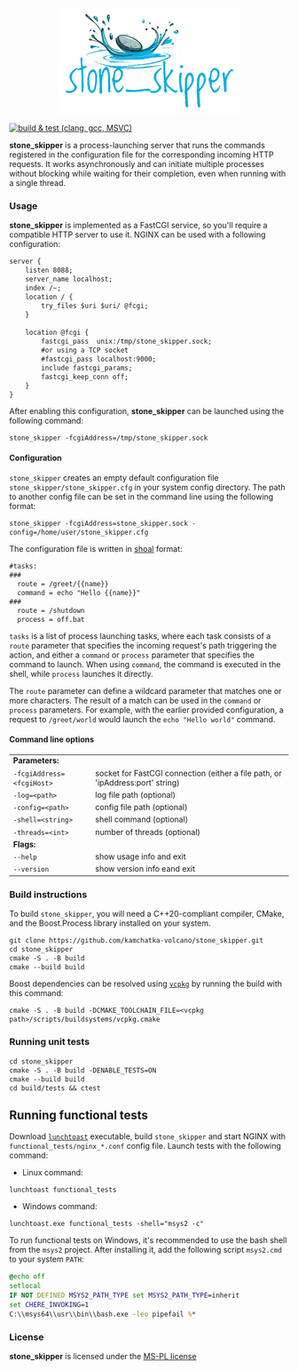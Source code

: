 
<p align="center">
  <img height="192" src="doc/logo.jpg"/>
</p>

[![build & test (clang, gcc, MSVC)](https://github.com/kamchatka-volcano/stone_skipper/actions/workflows/build_and_test.yml/badge.svg?branch=master)](https://github.com/kamchatka-volcano/stone_skipper/actions/workflows/build_and_test.yml)

**stone_skipper** is a process-launching server that runs the commands registered in the configuration file for the corresponding incoming HTTP requests. It works asynchronously and can initiate multiple processes without blocking while waiting for their completion, even when running with a single thread.

### Usage
**stone_skipper** is implemented as a FastCGI service, so you'll require a compatible HTTP server to use it. NGINX can be used with a following configuration:
```
server {
	listen 8088;
	server_name localhost;
	index /~;	
	location / {
		try_files $uri $uri/ @fcgi;
	}
	
	location @fcgi {	
		fastcgi_pass  unix:/tmp/stone_skipper.sock;		
		#or using a TCP socket
		#fastcgi_pass localhost:9000;
		include fastcgi_params;		
		fastcgi_keep_conn off;	    
	}
}
```

After enabling this configuration, **stone_skipper** can be launched using the following command:

```
stone_skipper -fcgiAddress=/tmp/stone_skipper.sock
```

#### Configuration
`stone_skipper` creates an empty default configuration file `stone_skipper/stone_skipper.cfg` in your system config directory. The path to another config file can be set in the command line using the following format:
```
stone_skipper -fcgiAddress=stone_skipper.sock -config=/home/user/stone_skipper.cfg
```

The configuration file is written in [shoal](shoal.eelnet.org) format:

```
#tasks:
###
  route = /greet/{{name}}
  command = echo "Hello {{name}}"
###
  route = /shutdown
  process = off.bat
```

`tasks` is a list of process launching tasks, where each task consists of a `route` parameter that specifies the incoming request's path triggering the action, and either a `command` or `process` parameter that specifies the command to launch. When using `command`, the command is executed in the shell, while `process` launches it directly. 

The `route` parameter can define a wildcard parameter that matches one or more characters. The result of a match can be used in the `command` or `process` parameters. For example, with the earlier provided configuration, a request to `/greet/world` would launch the `echo "Hello world"` command.

#### Command line options

|                           |                                                                                |
|---------------------------|--------------------------------------------------------------------------------| 
| **Parameters:**           |                                                                                |    
| `-fcgiAddress=<fcgiHost>` | socket for FastCGI connection (either a file path, or 'ipAddress:port' string) |
| `-log=<path>`             | log file path (optional)                                                       |
| `-config=<path>`          | config file path (optional)                                                    |
| `-shell=<string> `        | shell command (optional)                                                       |
| `-threads=<int> `         | number of threads (optional)                                                   |
| **Flags:**                |                                                                                | 
| `--help`                  | show usage info and exit                                                       |
| `--version`               | show version info eand exit                                                    |


### Build instructions

To build `stone_skipper`, you will need a C++20-compliant compiler, CMake, and the Boost.Process library installed on your
system.

```
git clone https://github.com/kamchatka-volcano/stone_skipper.git
cd stone_skipper
cmake -S . -B build
cmake --build build
```

Boost dependencies can be resolved using [`vcpkg`](https://vcpkg.io/en/getting-started.html) by running the build with
this command:

```
cmake -S . -B build -DCMAKE_TOOLCHAIN_FILE=<vcpkg path>/scripts/buildsystems/vcpkg.cmake
```

### Running unit tests

```
cd stone_skipper
cmake -S . -B build -DENABLE_TESTS=ON
cmake --build build 
cd build/tests && ctest
```

## Running functional tests

Download [`lunchtoast`](https://github.com/kamchatka-volcano/lunchtoast/releases) executable, build `stone_skipper` and start NGINX with `functional_tests/nginx_*.conf` config file.
Launch tests with the following command:

* Linux command:

```
lunchtoast functional_tests
```

* Windows command:

```
lunchtoast.exe functional_tests -shell="msys2 -c"
```

To run functional tests on Windows, it's recommended to use the bash shell from the `msys2` project. After installing
it, add the following script `msys2.cmd` to your system `PATH`:

```bat
@echo off
setlocal
IF NOT DEFINED MSYS2_PATH_TYPE set MSYS2_PATH_TYPE=inherit
set CHERE_INVOKING=1
C:\\msys64\\usr\\bin\\bash.exe -leo pipefail %*
```

### License

**stone_skipper** is licensed under the [MS-PL license](/LICENSE.md)  